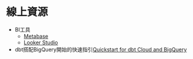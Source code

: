 # 線上資源

- BI工具
   - [Metabase](https://www.metabase.com/)
   - [Looker Studio](https://lookerstudio.google.com/u/0/navigation/reporting)
- dbt搭配BigQuery開始的快速指引[Quickstart for dbt Cloud and BigQuery](https://docs.getdbt.com/guides/bigquery?step=1)
